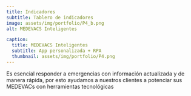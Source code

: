 ```yaml
---
title: Indicadores 
subtitle: Tablero de indicadores
image: assets/img/portfolio/P4_b.png
alt: MEDEVACS Inteligentes 

caption:
  title: MEDEVACS Inteligentes 
  subtitle: App personalizada + RPA
  thumbnail: assets/img/portfolio/P4.png
---
```

Es esencial responder a emergencias con información actualizada y de manera rápida, por esto ayudamos a nuestros clientes a potenciar sus MEDEVACs con herramientas tecnológicas
